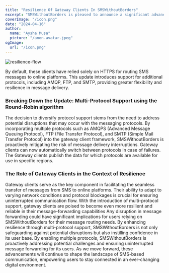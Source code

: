 ```yaml
---
title: "Resilience Of Gateway Clients In SMSWithoutBorders"
excerpt: "SMSWithoutBorders is pleased to announce a significant advancement in message-forwarding functionalities for its gateway clients"
coverImage: "/icon.png"
date: "2024-04-16"
author:
  name: "Aysha Musa"
  picture: "/anon-avatar.jpeg"
ogImage:
  url: "/icon.png"
---
```


![resilience-flow](/posts/resilience-flow.png)

By default, these clients have relied solely on HTTPS for routing SMS messages to online platforms. This update introduces support for additional protocols, including AMQP, FTP, and SMTP, providing greater flexibility and resilience in message delivery.

### Breaking Down the Update: Multi-Protocol Support using the Round-Robin algorithm

The decision to diversify protocol support stems from the need to address potential disruptions that may occur with the messaging protocols. By incorporating multiple protocols such as AMQPS (Advanced Message Queuing Protocol), FTP (File Transfer Protocol), and SMTP (Simple Mail Transfer Protocol) into the gateway client framework, SMSWithoutBorders is proactively mitigating the risk of message delivery interruptions. Gateway clients can now automatically switch between protocols in case of failures. The Gateway clients publish the data for which protocols are available for use in specific regions.

### The Role of Gateway Clients in the Context of Resilience

Gateway clients serve as the key component in facilitating the seamless transfer of messages from SMS to online platforms. Their ability to adapt to varying network conditions and protocol blockages is crucial for ensuring uninterrupted communication flow. With the introduction of multi-protocol support, gateway clients are poised to become even more resilient and reliable in their message-forwarding capabilities
Any disruption in message forwarding could have significant implications for users relying on SMSWithoutBorders for their message routing needs. By enhancing resilience through multi-protocol support, SMSWithoutBorders is not only safeguarding against potential disruptions but also instilling confidence in its user base.
By enabling multiple protocols, SMSWithoutBorders is proactively addressing potential challenges and ensuring uninterrupted message forwarding for its users. As we move forward, these advancements will continue to shape the landscape of SMS-based communication, empowering users to stay connected in an ever-changing digital environment.

